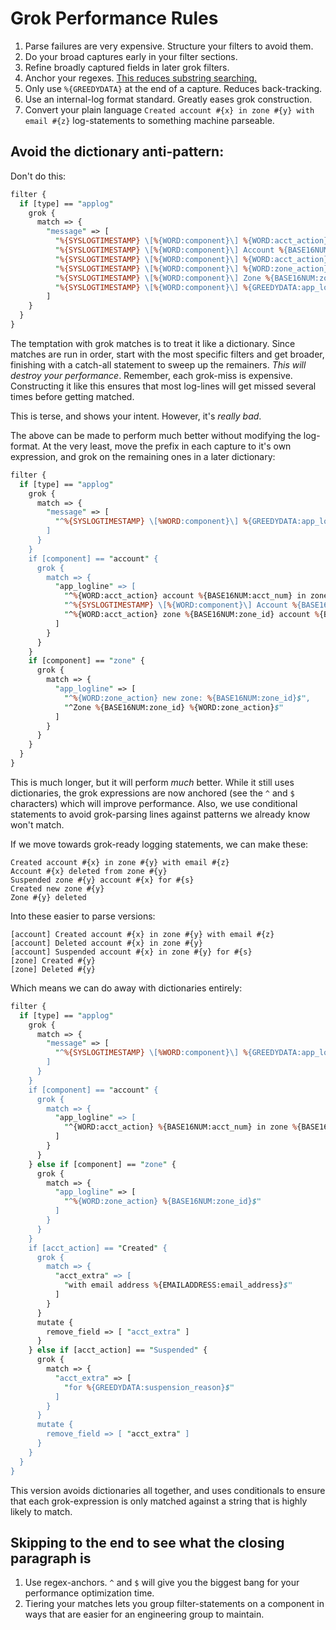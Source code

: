 # Grok Performance Rules

1. Parse failures are very expensive. Structure your filters to avoid them.
1. Do your broad captures early in your filter sections.
1. Refine broadly captured fields in later grok filters.
1. Anchor your regexes. [This reduces substring searching.](https://www.elastic.co/blog/do-you-grok-grok)
1. Only use `%{GREEDYDATA}` at the end of a capture. Reduces back-tracking.
1. Use an internal-log format standard. Greatly eases grok construction.
1. Convert your plain language `Created account #{x} in zone #{y} with email #{z}` log-statements to something machine parseable.

## Avoid the dictionary anti-pattern:

Don't do this:

```perl
filter {
  if [type] == "applog"
    grok {
      match => {
        "message" => [
          "%{SYSLOGTIMESTAMP} \[%{WORD:component}\] %{WORD:acct_action} account %{BASE16NUM:acct_num} in zone %{BASE16NUM:zone_id} with email %{EMAILADDRESS:email_address}",
          "%{SYSLOGTIMESTAMP} \[%{WORD:component}\] Account %{BASE16NUM:acct_num} %{WORD:acct_action} from zone %{BASE16NUM:zone_id}",
          "%{SYSLOGTIMESTAMP} \[%{WORD:component}\] %{WORD:acct_action} zone %{BASE16NUM:zone_id} account %{BASE16NUM:acct_num} for %{GREEDYDATA:suspension_reason}",
          "%{SYSLOGTIMESTAMP} \[%{WORD:component}\] %{WORD:zone_action} new zone: %{BASE16NUM:zone_id}",
          "%{SYSLOGTIMESTAMP} \[%{WORD:component}\] Zone %{BASE16NUM:zone_id} %{WORD:zone_action}",
          "%{SYSLOGTIMESTAMP} \[%{WORD:component}\] %{GREEDYDATA:app_logline}"
        ]
    }
  }
}
```
The temptation with grok matches is to treat it like a dictionary. Since matches
are run in order, start with the most specific filters and get broader, finishing
with a catch-all statement to sweep up the remainers. *This will destroy your performance*.
Remember, each grok-miss is expensive. Constructing it like this ensures that most
log-lines will get missed several times before getting matched.

This is terse, and shows your intent. However, it's *really bad*.

The above can be made to perform much better without modifying the log-format.
At the very least, move the prefix in each capture to it's own expression, and
grok on the remaining ones in a later dictionary:

```perl
filter {
  if [type] == "applog"
    grok {
      match => {
        "message" => [
          "^%{SYSLOGTIMESTAMP} \[%WORD:component}\] %{GREEDYDATA:app_logline}$"
        ]
      }
    }
    if [component] == "account" {
      grok {
        match => {
          "app_logline" => [
            "^%{WORD:acct_action} account %{BASE16NUM:acct_num} in zone %{BASE16NUM:zone_id} with email %{EMAILADDRESS:email_address}$",
            "^%{SYSLOGTIMESTAMP} \[%{WORD:component}\] Account %{BASE16NUM:acct_num} %{WORD:acct_action} from zone %{BASE16NUM:zone_id}$",
            "^%{WORD:acct_action} zone %{BASE16NUM:zone_id} account %{BASE16NUM:acct_num} for %{GREEDYDATA:suspension_reason}$"
          ]
        }
      }
    }
    if [component] == "zone" {
      grok {
        match => {
          "app_logline" => [
            "^%{WORD:zone_action} new zone: %{BASE16NUM:zone_id}$",
            "^Zone %{BASE16NUM:zone_id} %{WORD:zone_action}$"
          ]
        }
      }
    }
  }
}
```

This is much longer, but it will perform *much* better. While it still uses
dictionaries, the grok expressions are now anchored (see the `^` and `$` 
characters) which will improve performance. Also, we use conditional statements
to avoid grok-parsing lines against patterns we already know won't match.

If we move towards grok-ready logging statements, we can make these:
```
Created account #{x} in zone #{y} with email #{z}
Account #{x} deleted from zone #{y}
Suspended zone #{y} account #{x} for #{s}
Created new zone #{y}
Zone #{y} deleted
```
Into these easier to parse versions:
```
[account] Created account #{x} in zone #{y} with email #{z}
[account] Deleted account #{x} in zone #{y}
[account] Suspended account #{x} in zone #{y} for #{s}
[zone] Created #{y}
[zone] Deleted #{y}
```
Which means we can do away with dictionaries entirely:

```perl
filter {
  if [type] == "applog"
    grok {
      match => {
        "message" => [
          "^%{SYSLOGTIMESTAMP} \[%WORD:component}\] %{GREEDYDATA:app_logline}$"
        ]
      }
    }
    if [component] == "account" {
      grok {
        match => {
          "app_logline" => [
            "^{WORD:acct_action} %{BASE16NUM:acct_num} in zone %{BASE16NUM:zone_id}( %{GREEDYDATA:acct_extra})$"
          ]
        }
      }
    } else if [component] == "zone" {
      grok {
        match => {
          "app_logline" => [
            "^%{WORD:zone_action} %{BASE16NUM:zone_id}$"
          ]
        }
      }
    }
    if [acct_action] == "Created" {
      grok {
        match => {
          "acct_extra" => [
            "with email address %{EMAILADDRESS:email_address}$"
          ]
        }
      }
      mutate {
        remove_field => [ "acct_extra" ]
      }
    } else if [acct_action] == "Suspended" {
      grok {
        match => {
          "acct_extra" => [
            "for %{GREEDYDATA:suspension_reason}$"
          ]
        }
      }
      mutate {
        remove_field => [ "acct_extra" ]
      }
    }
  }
}
```
This version avoids dictionaries all together, and uses conditionals to ensure
that each grok-expression is only matched against a string that is highly
likely to match.

## Skipping to the end to see what the closing paragraph is

1. Use regex-anchors. `^` and `$` will give you the biggest bang for your performance optimization time.
2. Tiering your matches lets you group filter-statements on a component in ways that are easier for an engineering group to maintain.
